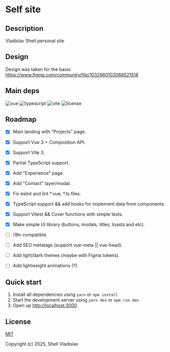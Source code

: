 # Self site

## Description
Vladislav Shell personal site

## Design
Design was taken for the basis: https://www.figma.com/community/file/1032660103068521518

## Main deps

![vue](https://img.shields.io/badge/vue-v3.2.45-green?style=flat-square)
![typescript](https://img.shields.io/badge/typescript-v4.9.4-lightgrey?style=flat-square)
![vite](https://img.shields.io/badge/vite-v4.0.3-yellow?style=flat-square)
![license](https://img.shields.io/badge/license-MIT-green?style=flat-square)

## Roadmap

- [x] Main landing with "Projects" page.
- [x] Support Vue 3 + Composition API.
- [x] Support Vite 3.
- [x] Partial TypeScript support.
- [x] Add "Experience" page.
- [x] Add "Contact" layer/modal.
- [x] Fix eslint and lint *.vue, *.ts files.
- [x] TypeScript support && add hooks for implement data from components.
- [x] Support Vitest && Cover functions with simple tests.
- [x] Make simple UI library (buttons, modals, titles, toasts and etc).
- [ ] i18n compatible.
- [ ] Add SEO metatags (support vue-meta || vue-head).
- [ ] Add light/dark themes (maybe with Figma tokens).
- [ ] Add lightweight animations (?).


## Quick start

1. Install all dependencies using `yarn` or `npm install`
2. Start the development server using `yarn dev` or `npm run dev`
3. Open up [http://localhost:3000](http://localhost:3000)

## License

[MIT](https://github.com/FreeeeZ/self-site/blob/main/LICENSE)

Copyright (c) 2025, Shell Vladislav
